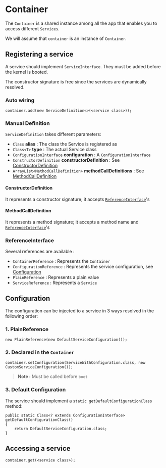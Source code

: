 # Container

The `Container` is a shared instance among all the app that enables you to access different `Services`.

We will assume that `container` is an instance of `Container`.

## Registering a service

A service should implement `ServiceInterface`. They must be added before the kernel is booted.

The constructor signature is free since the services are dynamically resolved.

### Auto wiring

    container.add(new ServiceDefinition<>(<service class>));    

### Manual Definition

`ServiceDefinition` takes different parameters:

- `Class` **alias** : The class the Service is registered as
- `Class<T>` **type** : The actual Service class
- `ConfigurationInterface` **configuration** : A `ConfigurationInterface`
- `ConstructorDefinition` **constructorDefinition** : See [ConstructorDefinition](#constructordefinition)
- `ArrayList<MethodCallDefinition>` **methodCallDefinitions** : See [MethodCallDefinition](#methodCallDefinition)

#### ConstructorDefinition

It represents a constructor signature; it accepts [`ReferenceInterface`](#referenceinterface)'s

#### MethodCallDefinition

It represents a method signature; it accepts a method name and [`ReferenceInterface`](#referenceinterface)'s

### ReferenceInterface

Several references are available :

- `ContainerReference` : Represents the `Container`
- `ConfigurationReference` : Represents the service configuration, see [Configuration](#configuration)
- `PlainReference` : Represents a plain value
- `ServiceReference` : Represents a `Service`

## Configuration

The configuration can be injected to a service in 3 ways resolved in the following order:

### 1. PlainReference

    new PlainReference(new DefaultServiceConfiguration());

### 2. Declared in the `Container`

    container.setConfiguration(ServiceWithConfiguration.class, new CustomServiceConfiguration());

> **Note :** Must be called before `boot`

### 3. Default Configuration
    
The service should implement a `static getDefaultConfigurationClass` method:

    public static Class<? extends ConfigurationInterface> getDefaultConfigurationClass()
    {
        return DefaultServiceConfiguration.class;
    }

## Accessing a service

    container.get(<service class>);
